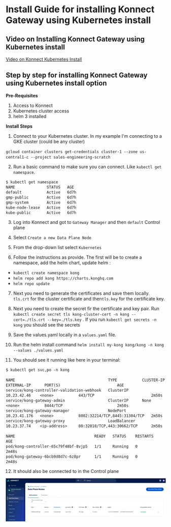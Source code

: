 # Install Guide for installing Konnect Gateway using Kubernetes install 

## Video on Installing Konnect Gateway using Kubernetes install 


[Video on Konnect Kubernetes Install](https://youtu.be/Q1I12PWmJCY?feature=shared)


## Step by step for installing Konnect Gateway using Kubernetes install option

**Pre-Requisites**

1. Access to Konnect
2. Kubernetes cluster access
3. helm 3 installed

**Install Steps**

1. Connect to your Kubernetes cluster. In my example I'm connecting to a GKE cluster (could be any cluster)

`gcloud container clusters get-credentials cluster-1 --zone us-central1-c --project sales-engineering-scratch`

2. Run a basic command to make sure you can connect. Like `kubectl get namespace`.

```
$ kubectl get namespace
NAME              STATUS   AGE
default           Active   6d7h
gmp-public        Active   6d7h
gmp-system        Active   6d7h
kube-node-lease   Active   6d7h
kube-public       Active   6d7h
```
3. Log into Konnect and got to `Gateway Manager` and then `default` Control plane
4. Select `Create a new Data Plane Node`  
5. From the drop-down list select `Kubernetes`

6. Follow the instructions as provide. The first will be to create a namespace, add the helm chart, update helm :

- `kubectl create namespace kong`
- `helm repo add kong https://charts.konghq.com`
- `helm repo update`

7. Next you need to generate the certificates and save them locally. `tls.crt` for the cluster certificate and then`tls.key` for the certificate key. 
8. Next you need to create the secret fir the certificate and key pair. Run `kubectl create secret tls kong-cluster-cert -n kong --cert=./tls.crt --key=./tls.key` . If you run `kubectl get secrets -n kong` you should see the secrets
9. Save the values.yaml locally in a `values.yaml` file.
10. Run the helm install command `helm install my-kong kong/kong -n kong --values ./values.yaml`

11. You should see it running like here in your terminal:
    
```
$ kubectl get svc,po -n kong

NAME                                         TYPE           CLUSTER-IP     EXTERNAL-IP      PORT(S)                         AGE
service/kong-controller-validation-webhook   ClusterIP      10.23.42.46    <none>           443/TCP                         2m50s
service/kong-gateway-admin                   ClusterIP      None           <none>           8444/TCP                        2m50s
service/kong-gateway-manager                 NodePort       10.23.41.176   <none>           8002:32214/TCP,8445:31304/TCP   2m50s
service/kong-gateway-proxy                   LoadBalancer   10.23.37.74    <ip-address>     80:32018/TCP,443:30662/TCP      2m50s

NAME                                   READY   STATUS    RESTARTS   AGE
pod/kong-controller-65c79f48bf-8vjp5   1/1     Running   0          2m48s
pod/kong-gateway-6bcb9d8d7c-6z8pr      1/1     Running   0          2m48s
```


12.  It should also be connected to in the Control plane

![Terminal](../images/data-plane-nodes.png)

